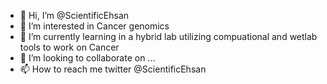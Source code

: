 - 👋 Hi, I’m @ScientificEhsan
- 👀 I’m interested in Cancer genomics
- 🌱 I’m currently learning in a hybrid lab utilizing compuational and wetlab tools to work on Cancer
- 💞️ I’m looking to collaborate on ...
- 📫 How to reach me twitter @ScientificEhsan 

<!---
ScientificEhsan/ScientificEhsan is a ✨ special ✨ repository because its `README.md` (this file) appears on your GitHub profile.
You can click the Preview link to take a look at your changes.
--->
